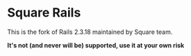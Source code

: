 Square Rails
=================

This is the fork of Rails 2.3.18 maintained by Square team.

**It's not (and never will be) supported, use it at your own risk**